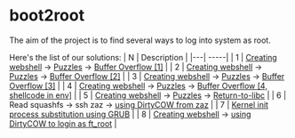 # boot2root

The aim of the project is to find several ways to log into system as root.

Here's the list of our solutions:
| N | Description | 
|---| -----|
| 1 | [Creating webshell](./create-webshell/README.md) -> [Puzzles](./puzzles/README.md) -> [Buffer Overflow [1]]() |
| 2 | [Creating webshell](./create-webshell/README.md) -> [Puzzles](./puzzles/README.md) -> [Buffer Overflow [2]]() |
| 3 | [Creating webshell](./create-webshell/README.md) -> [Puzzles](./puzzles/README.md) -> [Buffer Overflow [3]]() |
| 4 | [Creating webshell](./create-webshell/README.md) -> [Puzzles](./puzzles/README.md) -> [Buffer Overflow [4, shellcode in env]]() |
| 5 | [Creating webshell](./create-webshell/README.md) -> [Puzzles](./puzzles/README.md) -> [Return-to-libc]() |
| 6 | Read squashfs -> ssh zaz -> [using DirtyCOW from zaz]() |
| 7 | [Kernel init process substitution using GRUB](./grub/README.md) |
| 8 | [Creating webshell](./create-webshell/README.md) -> [using DirtyCOW to login as ft_root](./ft_root/README.md) |

